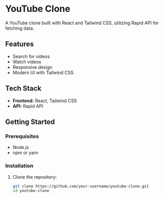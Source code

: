 # YouTube Clone

A YouTube clone built with React and Tailwind CSS, utilizing Rapid API for fetching data.

## Features

- Search for videos
- Watch videos
- Responsive design
- Modern UI with Tailwind CSS

## Tech Stack

- **Frontend:** React, Tailwind CSS
- **API:** Rapid API

## Getting Started

### Prerequisites

- Node.js
- npm or yarn

### Installation

1. Clone the repository:

   ```bash
   git clone https://github.com/your-username/youtube-clone.git
   cd youtube-clone
